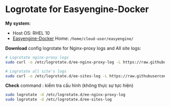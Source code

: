 # Logrotate for Easyengine-Docker
**My system:**
- Host OS: RHEL 10
- [Easyengine-Docker](https://easyengine.pages.dev/notes/easyengine-docker/) Home: `/home/cloud-user/easyengine/`


**Download** config logrotate for Nginx-proxy logs and All site logs:
```bash
# Logrotate nginx-proxy logs
sudo curl -o /etc/logrotate.d/ee-nginx-proxy-log -L https://raw.githubusercontent.com/dinhngocdung/easyengine-docker-stack/refs/heads/main/logrotate/logrotate.d/ee-nginx-proxy-log

# Logrotate all site's logs
sudo curl -o /etc/logrotate.d/ee-sites-log -L https://raw.githubusercontent.com/dinhngocdung/easyengine-docker-stack/refs/heads/main/logrotate/logrotate.d/ee-sites-log
```

**Check** command : kiểm tra cấu hình (không thực sự tực hiện)
```bash
sudo logrotate -d /etc/logrotate.d/ee-nginx-proxy-log
sudo logrotate -d /etc/logrotate.d/ee-sites-log
```
